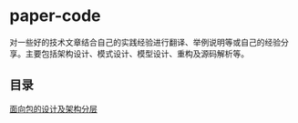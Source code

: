 # paper-code

对一些好的技术文章结合自己的实践经验进行翻译、举例说明等或自己的经验分享。主要包括架构设计、模式设计、模型设计、重构及源码解析等。

## 目录

[面向包的设计及架构分层](https://github.com/danceyoung/paper-code/blob/master/package-oriented-design/packageorienteddesign.md)

